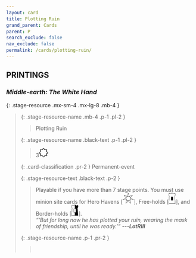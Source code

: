 ```yaml
---
layout: card
title: Plotting Ruin
grand_parent: Cards
parent: P
search_exclude: false
nav_exclude: false
permalink: /cards/plotting-ruin/
---
```


## PRINTINGS


### _Middle-earth: The White Hand_

{: .stage-resource .mx-sm-4 .mx-lg-8 .mb-4 }
> {: .stage-resource-name .mb-4 .p-1 .pl-2 }
> > <div class="card-mp"></div>
> > <div class="card-name">Plotting Ruin</div>
>
> {: .stage-resource-name .black-text .p-1 .pl-2 }
> > 3![](/assets/images/stage-point.svg)
>
> {: .card-classification .pr-2 }
> Permanent-event
>
> {: .stage-resource-text .black-text .p-2 }
> > Playable if you have more than 7 stage points. You must use minion site cards for Hero Havens \[![](/assets/images/free-haven.svg)], Free-holds \[![](/assets/images/free-hold.svg)], and Border-holds \[![](/assets/images/border-hold.svg)]. <br>_“‘But for long now he has plotted your ruin, wearing the mask of friendship, until he was ready.’”_ ***---&NoBreak;LotRIII*** 
> 
> {: .stage-resource-name .p-1 .pr-2 }
> > <div class="card-shield"></div>
> > <div class="card-corruption">&nbsp;</div>
